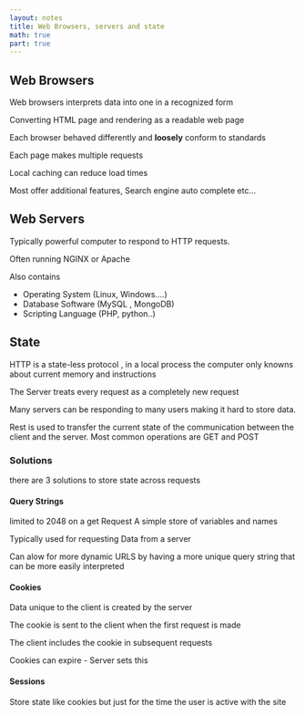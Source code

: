 ```yaml
---
layout: notes
title: Web Browsers, servers and state
math: true
part: true
---
```


## Web Browsers
Web browsers interprets data into one in a recognized form

Converting HTML page and rendering as a readable web page

Each browser behaved differently and __loosely__ conform to standards

Each page makes multiple requests

Local caching can reduce load times

Most offer additional features, Search engine auto complete etc...

## Web Servers

Typically powerful computer to respond to HTTP requests.

Often running NGINX or Apache

Also contains
* Operating System (Linux, Windows....)
* Database Software (MySQL , MongoDB)
* Scripting Language (PHP, python..)

## State
HTTP is a state-less protocol , in a local process the computer only knowns about current memory and instructions

The Server treats every request as a completely new request

Many servers can be responding to many users making it hard to store data.

Rest is used to transfer the current state of the communication between the client and the server. Most common operations are GET and POST

### Solutions
there are 3 solutions to store state across requests

#### Query Strings
limited to 2048 on a get Request
A simple store of variables and names

Typically used for requesting Data from a server

Can alow for more dynamic URLS by having a more unique query string that can 
be more easily interpreted

#### Cookies

Data unique to the client is created by the server

The cookie is sent to the client when the first request is made

The client includes the cookie in subsequent requests

Cookies can expire - Server sets this

#### Sessions

Store state like cookies but just for the time the user is active with the site






